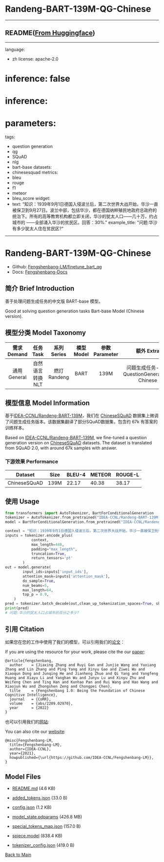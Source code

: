 
# Randeng-BART-139M-QG-Chinese
---


## README([From Huggingface](https://huggingface.co/IDEA-CCNL/Randeng-BART-139M-QG-Chinese))

---
language:
  - zh
license: apache-2.0
# inference: false

# inference:
#   parameters:
tags:
  - question generation
  - qg
  - SQuAD
  - nlg
  - bart-base
datasets:
  - chinesesquad
metrics:
  - bleu
  - rouge
  - f1
  - meteor
  - bleu_score
widget:
- text: "知识：1939年9月1日德国入侵波兰后，第二次世界大战开始，华沙一直被保卫到9月27日。波兰中部，包括华沙，都在德国纳粹殖民地政府总政府的统治下。所有的高等教育机构都立即关闭，华沙的犹太人口——几十万，约占城市的 <ans> ——全部涌入华沙的贫民区。回答：30%."
  example_title: "问题:华沙有多少犹太人住在贫民区?"
---

# Randeng-BART-139M-QG-Chinese

- Github: [Fengshenbang-LM/finetune_bart_qg](https://github.com/IDEA-CCNL/Fengshenbang-LM/tree/main/fengshen/examples/finetune_bart_qg)
- Docs: [Fengshenbang-Docs](https://fengshenbang-doc.readthedocs.io/)

## 简介 Brief Introduction

善于处理问题生成任务的中文版 BART-base 模型。

Good at solving question generation tasks Bart-base Model (Chinese version).

## 模型分类 Model Taxonomy

|  需求 Demand  | 任务 Task       | 系列 Series      | 模型 Model    | 参数 Parameter | 额外 Extra |
|  :----:  | :----:  | :----:  | :----:  | :----:  | :----:  |
| 通用 General | 自然语言转换 NLT | 燃灯 Randeng | BART |      139M      |    问题生成任务-中文 QuestionGeneration-Chinese    |


## 模型信息 Model Information

基于[IDEA-CCNL/Randeng-BART-139M](https://huggingface.co/IDEA-CCNL/Randeng-BART-139M)，我们在 [ChineseSQuAD](https://github.com/pluto-junzeng/ChineseSquad) 数据集上微调了问题生成任务版本。该数据集翻译了部分SQuAD数据集，包含约 67k 有答案的训练样本。

Based on [IDEA-CCNL/Randeng-BART-139M](https://huggingface.co/IDEA-CCNL/Randeng-BART-139M), we fine-tuned a question generation version on [ChineseSQuAD](https://github.com/pluto-junzeng/ChineseSquad) datasets. The dataset is translated from SQuAD 2.0, with around 67k samples with answer.

### 下游效果 Performance
| Dataset          |  Size  | BLEU-4 | METEOR | ROUGE-L| 
| ------------ | -----  | -------- |--------- | ---------- |
|   ChineseSQuAD               |  139M   |  22.17 |   40.38  |   38.17   | 

## 使用 Usage

```python
from transformers import AutoTokenizer, BartForConditionalGeneration
tokenizer = AutoTokenizer.from_pretrained("IDEA-CCNL/Randeng-BART-139M-QG-Chinese",additional_special_tokens=["<ans>"])
model = BartForConditionalGeneration.from_pretrained("IDEA-CCNL/Randeng-BART-139M-QG-Chinese")

context = "知识：1939年9月1日德国入侵波兰后，第二次世界大战开始，华沙一直被保卫到9月27日。波兰中部，包括华沙，都在德国纳粹殖民地政府总政府的统治下。所有的高等教育机构都立即关闭，华沙的犹太人口——几十万，约占城市的 <ans> ——全部涌入华沙的贫民区。回答：30%"
inputs = tokenizer.encode_plus(
            context,
            max_length=448,
            padding="max_length",
            truncation=True,
            return_tensors='pt'
        )
out = model.generate(                
        input_ids=inputs['input_ids'],
        attention_mask=inputs['attention_mask'],
        do_sample=True,
        num_beams=5,
        max_length=64,
        top_p = 0.9,
    )
pred = tokenizer.batch_decode(out,clean_up_tokenization_spaces=True, skip_special_tokens=True)[0]
print(pred)
# 问题:华沙的犹太人口占城市的百分之多少?
```


## 引用 Citation

如果您在您的工作中使用了我们的模型，可以引用我们的[论文](https://arxiv.org/abs/2210.08590)：

If you are using the resource for your work, please cite the our [paper](https://arxiv.org/abs/2210.08590):

```text
@article{fengshenbang,
  author    = {Jiaxing Zhang and Ruyi Gan and Junjie Wang and Yuxiang Zhang and Lin Zhang and Ping Yang and Xinyu Gao and Ziwei Wu and Xiaoqun Dong and Junqing He and Jianheng Zhuo and Qi Yang and Yongfeng Huang and Xiayu Li and Yanghan Wu and Junyu Lu and Xinyu Zhu and Weifeng Chen and Ting Han and Kunhao Pan and Rui Wang and Hao Wang and Xiaojun Wu and Zhongshen Zeng and Chongpei Chen},
  title     = {Fengshenbang 1.0: Being the Foundation of Chinese Cognitive Intelligence},
  journal   = {CoRR},
  volume    = {abs/2209.02970},
  year      = {2022}
}
```

也可以引用我们的[网站](https://github.com/IDEA-CCNL/Fengshenbang-LM/):

You can also cite our [website](https://github.com/IDEA-CCNL/Fengshenbang-LM/):

```text
@misc{Fengshenbang-LM,
  title={Fengshenbang-LM},
  author={IDEA-CCNL},
  year={2021},
  howpublished={\url{https://github.com/IDEA-CCNL/Fengshenbang-LM}},
}
```




## Model Files

- [README.md](https://paddlenlp.bj.bcebos.com/models/community/IDEA-CCNL/Randeng-BART-139M-QG-Chinese/README.md) (4.6 KB)

- [added_tokens.json](https://paddlenlp.bj.bcebos.com/models/community/IDEA-CCNL/Randeng-BART-139M-QG-Chinese/added_tokens.json) (33.0 B)

- [config.json](https://paddlenlp.bj.bcebos.com/models/community/IDEA-CCNL/Randeng-BART-139M-QG-Chinese/config.json) (1.2 KB)

- [model_state.pdparams](https://paddlenlp.bj.bcebos.com/models/community/IDEA-CCNL/Randeng-BART-139M-QG-Chinese/model_state.pdparams) (426.8 MB)

- [special_tokens_map.json](https://paddlenlp.bj.bcebos.com/models/community/IDEA-CCNL/Randeng-BART-139M-QG-Chinese/special_tokens_map.json) (157.0 B)

- [spiece.model](https://paddlenlp.bj.bcebos.com/models/community/IDEA-CCNL/Randeng-BART-139M-QG-Chinese/spiece.model) (838.4 KB)

- [tokenizer_config.json](https://paddlenlp.bj.bcebos.com/models/community/IDEA-CCNL/Randeng-BART-139M-QG-Chinese/tokenizer_config.json) (419.0 B)


[Back to Main](../../)